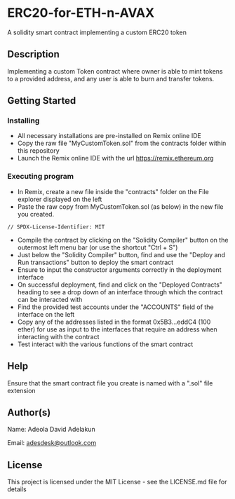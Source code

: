# ERC20-for-ETH-n-AVAX
A solidity smart contract implementing a custom ERC20 token

## Description

Implementing a custom Token contract where owner is able to mint tokens to a provided address, and any user is able to burn and transfer tokens. 

## Getting Started

### Installing

* All necessary installations are pre-installed on Remix online IDE
* Copy the raw file "MyCustomToken.sol" from the contracts folder within this repository
* Launch the Remix online IDE with the url https://remix.ethereum.org

### Executing program

* In Remix, create a new file inside the "contracts" folder on the File explorer displayed on the left
* Paste the raw copy from MyCustomToken.sol (as below) in the new file you created.


```
// SPDX-License-Identifier: MIT
```

   

        
* Compile the contract by clicking on the "Solidity Compiler" button on the outermost left menu bar (or use the shortcut "Ctrl + S")
* Just below the "Solidity Compiler" button, find and use the "Deploy and Run transactions" button to deploy the smart contract
* Ensure to input the constructor arguments correctly in the deployment interface
* On successful deployment, find and click on the "Deployed Contracts" heading to see a drop down of an interface through which the contract can be interacted with
* Find the provided test accounts under the "ACCOUNTS" field of the interface on the left
* Copy any of the addresses listed in the format 0x5B3...eddC4 (100 ether) for use as input to the interfaces that require an address when interacting with the contract
* Test interact with the various functions of the smart contract

## Help

Ensure that the smart contract file you create is named with a ".sol" file extension

## Author(s)

Name: Adeola David Adelakun

Email: adesdesk@outlook.com


## License

This project is licensed under the MIT License - see the LICENSE.md file for details
